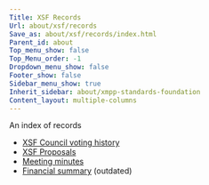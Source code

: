 ```yaml
---
Title: XSF Records
Url: about/xsf/records
Save_as: about/xsf/records/index.html
Parent_id: about
Top_menu_show: false
Top_Menu_order: -1
Dropdown_menu_show: false
Footer_show: false
Sidebar_menu_show: true
Inherit_sidebar: about/xmpp-standards-foundation
Content_layout: multiple-columns
---
```


An index of records

- [XSF Council voting history](/about/xsf/records/council-votes)
- [XSF Proposals](/about/xsf/records/proposals)
- [Meeting minutes](/about/xsf/records/meeting-minutes)
- [Financial summary](/about/xsf/records/financial-summary) (outdated)
